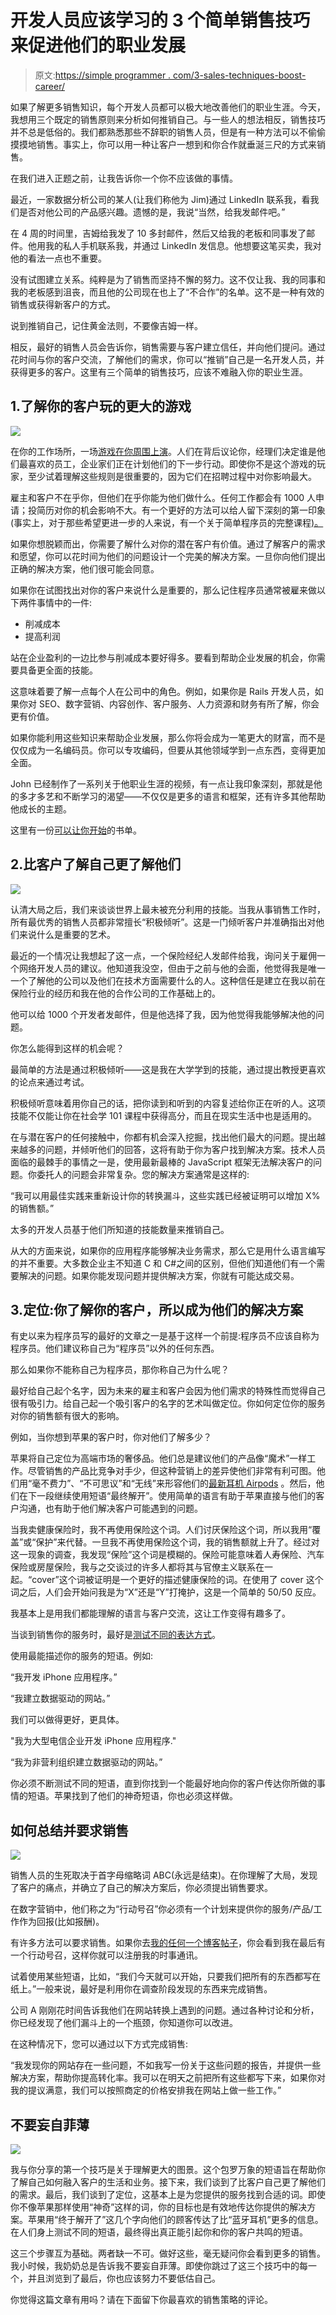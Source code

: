 # 开发人员应该学习的 3 个简单销售技巧来促进他们的职业发展

> 原文:[https://simple programmer . com/3-sales-techniques-boost-career/](https://simpleprogrammer.com/3-sales-techniques-boost-career/)

如果了解更多销售知识，每个开发人员都可以极大地改善他们的职业生涯。今天，我想用三个既定的销售原则来分析如何推销自己。与一些人的想法相反，销售技巧并不总是低俗的。我们都熟悉那些不辞职的销售人员，但是有一种方法可以不偷偷摸摸地销售。事实上，你可以用一种让客户一想到和你合作就垂涎三尺的方式来销售。

在我们进入正题之前，让我告诉你一个你不应该做的事情。

最近，一家数据分析公司的某人(让我们称他为 Jim)通过 LinkedIn 联系我，看我们是否对他公司的产品感兴趣。遗憾的是，我说“当然，给我发邮件吧。”

在 4 周的时间里，吉姆给我发了 10 多封邮件，然后又给我的老板和同事发了邮件。他用我的私人手机联系我，并通过 LinkedIn 发信息。他想要这笔买卖，我对他的看法一点也不重要。

没有试图建立关系。纯粹是为了销售而坚持不懈的努力。这不仅让我、我的同事和我的老板感到沮丧，而且他的公司现在也上了“不合作”的名单。这不是一种有效的销售或获得新客户的方式。

说到推销自己，记住黄金法则，不要像吉姆一样。

相反，最好的销售人员会告诉你，销售需要与客户建立信任，并向他们提问。通过花时间与你的客户交流，了解他们的需求，你可以“推销”自己是一名开发人员，并获得更多的客户。这里有三个简单的销售技巧，应该不难融入你的职业生涯。

## 1.了解你的客户玩的更大的游戏

![](img/5100b93e44989e36a233c60283449d47.png)

在你的工作场所，一场[游戏在你周围上演](https://www.new2code.com/2017/04/career-advice-for-programmers/)。人们在背后议论你，经理们决定谁是他们最喜欢的员工，企业家们正在计划他们的下一步行动。即使你不是这个游戏的玩家，至少试着理解这些规则是很重要的，因为它们在招聘过程中对你影响最大。

雇主和客户不在乎你，但他们在乎你能为他们做什么。任何工作都会有 1000 人申请；投简历对你的机会影响不大。有一个更好的方法可以给人留下深刻的第一印象(事实上，对于那些希望更进一步的人来说，有一个关于简单程序员的完整课程[)。](https://simpleprogrammer.com/products/developer-marketing)

如果你想脱颖而出，你需要了解什么对你的潜在客户有价值。通过了解客户的需求和愿望，你可以花时间为他们的问题设计一个完美的解决方案。一旦你向他们提出正确的解决方案，他们很可能会同意。

如果你在试图找出对你的客户来说什么是重要的，那么记住程序员通常被雇来做以下两件事情中的一件:

*   削减成本
*   提高利润

站在企业盈利的一边比参与削减成本要好得多。要看到帮助企业发展的机会，你需要具备更全面的技能。

这意味着要了解一点每个人在公司中的角色。例如，如果你是 Rails 开发人员，如果你对 SEO、数字营销、内容创作、客户服务、人力资源和财务有所了解，你会更有价值。

如果你能利用这些知识来帮助企业发展，那么你将会成为一笔更大的财富，而不是仅仅成为一名编码员。你可以专攻编码，但要从其他领域学到一点东西，变得更加全面。

John 已经制作了一系列关于他职业生涯的视频，有一点让我印象深刻，那就是他的多才多艺和不断学习的渴望——不仅仅是更多的语言和框架，还有许多其他帮助他成长的主题。

这里有一份[可以让你开始](https://simpleprogrammer.com/2014/12/08/books-read-year/)的书单。

## 2.比客户了解自己更了解他们

![](img/7d286495c04b2ba6683100d22579ee38.png)

认清大局之后，我们来谈谈世界上最未被充分利用的技能。当我从事销售工作时，所有最优秀的销售人员都非常擅长“积极倾听”。这是一门倾听客户并准确指出对他们来说什么是重要的艺术。

最近的一个情况让我想起了这一点，一个保险经纪人发邮件给我，询问关于雇佣一个网络开发人员的建议。他知道我没空，但由于之前与他的会面，他觉得我是唯一一个了解他的公司以及他们在技术方面需要什么的人。这种信任是建立在我以前在保险行业的经历和我在他的合作公司的工作基础上的。

他可以给 1000 个开发者发邮件，但是他选择了我，因为他觉得我能够解决他的问题。

你怎么能得到这样的机会呢？

最简单的方法是通过积极倾听——这是我在大学学到的技能，通过提出教授更喜欢的论点来通过考试。

积极倾听意味着用你自己的话，把你读到和听到的内容复述给你正在听的人。这项技能不仅能让你在社会学 101 课程中获得高分，而且在现实生活中也是适用的。

在与潜在客户的任何接触中，你都有机会深入挖掘，找出他们最大的问题。提出越来越多的问题，并倾听他们的回答，这将有助于你为客户找到解决方案。技术人员面临的最棘手的事情之一是，使用最新最棒的 JavaScript 框架无法解决客户的问题。你委托人的问题会非常复杂。您的解决方案通常是这样的:

“我可以用最佳实践来重新设计你的转换漏斗，这些实践已经被证明可以增加 X%的销售额。”

太多的开发人员基于他们所知道的技能数量来推销自己。

从大的方面来说，如果你的应用程序能够解决业务需求，那么它是用什么语言编写的并不重要。大多数企业主不知道 C 和 C#之间的区别，但他们知道他们有一个需要解决的问题。如果你能发现问题并提供解决方案，你就有可能达成交易。

## 3.定位:你了解你的客户，所以成为他们的解决方案

有史以来为程序员写的最好的文章之一是基于这样一个前提:程序员不应该自称为程序员。他们建议称自己为“程序员”以外的任何东西。

那么如果你不能称自己为程序员，那你称自己为什么呢？

最好给自己起个名字，因为未来的雇主和客户会因为他们需求的特殊性而觉得自己很有吸引力。给自己起一个吸引客户的名字的艺术叫做定位。你如何定位你的服务对你的销售额有很大的影响。

例如，当你想到苹果的客户时，你对他们了解多少？

苹果将自己定位为高端市场的奢侈品。他们总是建议他们的产品像“魔术”一样工作。尽管销售的产品比竞争对手少，但这种营销上的差异使他们非常有利可图。他们用“毫不费力”、“不可思议”和“无线”来形容他们的[最新耳机 Airpods](https://www.apple.com/ie/airpods/) 。然后，他们在下一段继续使用短语“最终解开”。使用简单的语言有助于苹果直接与他们的客户沟通，也有助于他们解决客户可能遇到的问题。

当我卖健康保险时，我不再使用保险这个词。人们讨厌保险这个词，所以我用“覆盖”或“保护”来代替。一旦我不再使用保险这个词，我的销售额就上升了。经过对这一现象的调查，我发现“保险”这个词是模糊的。保险可能意味着人寿保险、汽车保险或房屋保险，我与之交谈过的许多人都将其与官僚主义联系在一起。“cover”这个词被证明是一个更好的描述健康保险的词。在使用了 cover 这个词之后，人们会开始问我是为“X”还是“Y”打掩护，这是一个简单的 50/50 反应。

我基本上是用我们都能理解的语言与客户交流，这让工作变得有趣多了。

当谈到销售你的服务时，最好是[测试不同的表达方式](http://www.amazon.com/exec/obidos/ASIN/B00O3QEFSK/makithecompsi-20)。

使用最能描述你的服务的短语。例如:

“我开发 iPhone 应用程序。”

“我建立数据驱动的网站。”

我们可以做得更好，更具体。

"我为大型电信企业开发 iPhone 应用程序."

“我为非营利组织建立数据驱动的网站。”

你必须不断测试不同的短语，直到你找到一个能最好地向你的客户传达你所做的事情的短语。苹果找到了他们的神奇短语，你也必须这样做。

## 如何总结并要求销售

![](img/f75cf9091edd72ff2e86fc22d6a78ac6.png)

销售人员的生死取决于首字母缩略词 ABC(永远是结束)。在你理解了大局，发现了客户的痛点，并确立了自己的解决方案后，你必须提出销售要求。

在数字营销中，他们称之为“行动号召”你必须有一个计划来提供你的服务/产品/工作作为回报(比如报酬)。

有许多方法可以要求销售。如果你去[我的任何一个博客帖子](https://www.new2code.com/)，你会看到我在最后有一个行动号召，这样你就可以注册我的时事通讯。

试着使用某些短语，比如，“我们今天就可以开始，只要我们把所有的东西都写在纸上。”一般来说，最好是利用你在调查阶段发现的东西来完成销售。

公司 A 刚刚花时间告诉我他们在网站转换上遇到的问题。通过各种讨论和分析，你已经发现了他们漏斗上的一个瓶颈，你知道你可以改进。

在这种情况下，您可以通过以下方式完成销售:

“我发现你的网站存在一些问题，不如我写一份关于这些问题的报告，并提供一些解决方案，帮助你提高转化率。我可以在明天之前把所有这些都写下来，如果你对我的提议满意，我们可以按照商定的价格安排我在网站上做一些工作。”

## 不要妄自菲薄

![](img/e62085e7928e3468159aab693bbbc419.png)

我与你分享的第一个技巧是关于理解更大的图景。这个包罗万象的短语旨在帮助你了解自己如何融入客户的生活和业务。接下来，我们谈到了比客户自己更了解他们的需求。最后，我们谈到了定位，这基本上是为您提供的服务找到合适的词。即使你不像苹果那样使用“神奇”这样的词，你的目标也是有效地传达你提供的解决方案。苹果用“终于解开了”这几个字向他们的顾客传达了比“蓝牙耳机”更多的信息。在人们身上测试不同的短语，最终得出真正能引起你和你的客户共鸣的短语。

这三个步骤互为基础。两者缺一不可。做好这些，毫无疑问你会看到更多的销售。我小时候，我奶奶总是告诉我不要妄自菲薄。即使你跳过了这三个技巧中的每一个，并且浏览到了最后，你也应该努力不要低估自己。

你觉得这篇文章有用吗？请在下面留下你最喜欢的销售策略的评论。